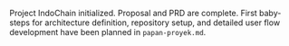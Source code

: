 Project IndoChain initialized. Proposal and PRD are complete. First baby-steps for architecture definition, repository setup, and detailed user flow development have been planned in `papan-proyek.md`.
